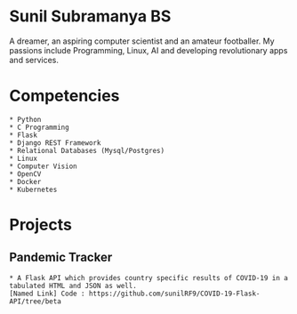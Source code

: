 # Sunil Subramanya BS

 A dreamer, an aspiring computer scientist and an amateur footballer. My passions include Programming, Linux, AI and developing revolutionary apps and services.

# Competencies

    * Python
    * C Programming 
    * Flask
    * Django REST Framework
    * Relational Databases (Mysql/Postgres) 
    * Linux 
    * Computer Vision 
    * OpenCV 
    * Docker 
    * Kubernetes
# Projects

## Pandemic Tracker
    * A Flask API which provides country specific results of COVID-19 in a tabulated HTML and JSON as well.
    [Named Link] Code : https://github.com/sunilRF9/COVID-19-Flask-API/tree/beta
